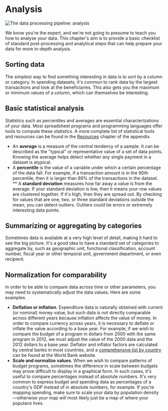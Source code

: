 # Analysis

![The data processing pipeline: analysis](http://i.imgur.com/KFY5GJF.jpg)

We know you're the expert, and we're not going to presume to teach you how to analyse your data. This chapter's aim is to provide a basic checklist of standard post-processing and analytical steps that can help prepare your data for more in-depth analysis.

## Sorting data

The simplest way to find something interesting in data is to sort by a column or category. In spending datasets, it's common to rank data by the largest transactions and look at the beneficiaries. This also gets you the maximum or minimum values of a column, which can themselves be interesting.

## Basic statistical analysis

Statistics such as percentiles and averages are essential characterizations of your data. Most spreadsheet programs and programming languages offer tools to compute these statistics. A more complete list of statistical tools and resources can be found in the [Resources](../resources/) chapter of the appendix.

* An **average** is a measure of the central tendency of a sample. It can be described as the "typical" or representative value of a set of data points. Knowing the average helps detect whether any single payment in a dataset is atypical.
* A **percentile** is the value of a variable under which a certain percentage of the data fall. For example, if a transaction amount is in the 90th percentile, then it is larger than 89% of the transactions in the dataset.
** A **standard deviation** measures how far away a value is from the average. If your standard deviation is low, then it means your row values are clustered together. If it's high, then they are spread out. By checking for values that are one, two, or three standard deviations outside the mean, you can detect outliers. Outliers could be errors or extremely interesting data points.

## Summarizing or aggregating by categories

Sometimes data is available at a very high level of detail, making it hard to see the big picture. It's a good idea to have a standard set of categories to aggregate by, such as geographic unit, functional classification, account number, fiscal year or other temporal unit, government department, or even recipient.

## Normalization for comparability

In order to be able to compare data across time or other parameters, you may need to systematically adjust the data values. Here are some examples.

* **Deflation or inflation**. Expenditure data is naturally obtained with current (or nominal) money value, but such data is not directly comparable across different years because inflation affects the value of money. In order to compare currency across years, it is necessary to deflate or inflate the value according to a base year. For example, if we wish to compare the budget of a program in dollars from 2000 with the same program in 2012, we must adjust the value of the 2000 data and the 2012 dollars to a base year. Deflator and inflator factors are calculated by central banks in most countries, and a [comprehensive list by country](http://worldbank.org) can be found at the World Bank website.
* **Scale and normalize values**. When we wish to compare patterns of budget programs, sometimes the difference in scale between budgets may prove difficult to display in a graphical form. In such cases, it's useful to compare percentages instead of absolute numbers. It's very common to express budget and spending data as percentages of a country's GDP instead of in absolute numbers, for example. If you're mapping spending, make sure to scale your data by population density—otherwise your map will most likely just be a map of where your populace lives.